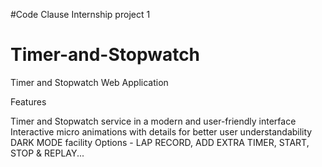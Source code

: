 #Code Clause Internship project 1
# Timer-and-Stopwatch
Timer and Stopwatch  Web Application

Features

Timer and Stopwatch service in a modern and user-friendly interface
Interactive micro animations with details for better user understandability
DARK MODE facility
Options - LAP RECORD, ADD EXTRA TIMER, START, STOP & REPLAY...
